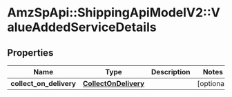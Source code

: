 # AmzSpApi::ShippingApiModelV2::ValueAddedServiceDetails

## Properties
Name | Type | Description | Notes
------------ | ------------- | ------------- | -------------
**collect_on_delivery** | [**CollectOnDelivery**](CollectOnDelivery.md) |  | [optional] 

